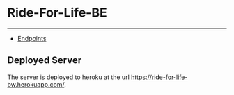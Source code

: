 # Ride-For-Life-BE
---

* [Endpoints](#endpoints)

## Deployed Server

The server is deployed to heroku at the url [https:\/\/ride-for-life-bw.herokuapp.com/](https://ride-for-life-bw.herokuapp.com/).
